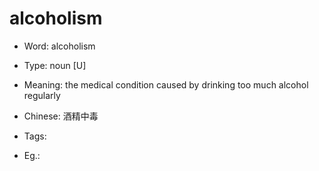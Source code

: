 # alcoholism

- Word: alcoholism

- Type: noun [U]
- Meaning: the medical condition caused by drinking too much alcohol regularly
- Chinese: 酒精中毒
- Tags: 
- Eg.: 

